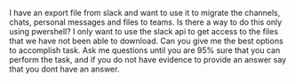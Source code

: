 I have an export file from slack and want to use it to migrate the channels, chats, personal messages and files to teams. Is there a way to do this only using pwershell? I only want to use the slack api to get access to the files that we have not been able to download. Can you give me the best options to accomplish task. Ask me questions until you are 95% sure that you can perform the task, and if you do not have evidence to provide an answer say that you dont have an answer.